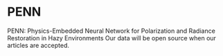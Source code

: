 # PENN
PENN: Physics-Embedded Neural Network for Polarization and Radiance Restoration in Hazy Environments
Our data will be open source when our articles are accepted.
